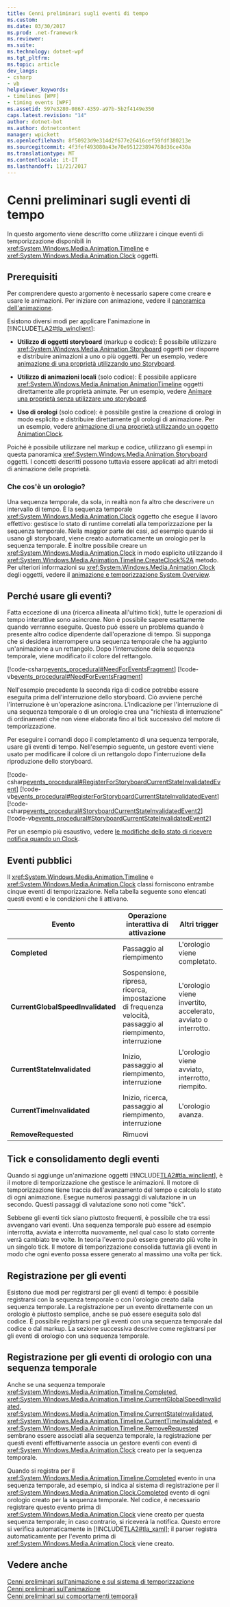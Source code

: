 ```yaml
---
title: Cenni preliminari sugli eventi di tempo
ms.custom: 
ms.date: 03/30/2017
ms.prod: .net-framework
ms.reviewer: 
ms.suite: 
ms.technology: dotnet-wpf
ms.tgt_pltfrm: 
ms.topic: article
dev_langs:
- csharp
- vb
helpviewer_keywords:
- timelines [WPF]
- timing events [WPF]
ms.assetid: 597e3280-0867-4359-a97b-5b2f4149e350
caps.latest.revision: "14"
author: dotnet-bot
ms.author: dotnetcontent
manager: wpickett
ms.openlocfilehash: 8f50923d9e314d2f677e26416cef59fdf380213e
ms.sourcegitcommit: 4f3fef493080a43e70e951223894768d36ce430a
ms.translationtype: MT
ms.contentlocale: it-IT
ms.lasthandoff: 11/21/2017
---
```

# <a name="timing-events-overview"></a>Cenni preliminari sugli eventi di tempo
In questo argomento viene descritto come utilizzare i cinque eventi di temporizzazione disponibili in <xref:System.Windows.Media.Animation.Timeline> e <xref:System.Windows.Media.Animation.Clock> oggetti.  
  
## <a name="prerequisites"></a>Prerequisiti  
 Per comprendere questo argomento è necessario sapere come creare e usare le animazioni. Per iniziare con animazione, vedere il [panoramica dell'animazione](../../../../docs/framework/wpf/graphics-multimedia/animation-overview.md).  
  
 Esistono diversi modi per applicare l'animazione in [!INCLUDE[TLA2#tla_winclient](../../../../includes/tla2sharptla-winclient-md.md)]:  
  
-   **Utilizzo di oggetti storyboard** (markup e codice): È possibile utilizzare <xref:System.Windows.Media.Animation.Storyboard> oggetti per disporre e distribuire animazioni a uno o più oggetti. Per un esempio, vedere [animazione di una proprietà utilizzando uno Storyboard](../../../../docs/framework/wpf/graphics-multimedia/how-to-animate-a-property-by-using-a-storyboard.md).  
  
-   **Utilizzo di animazioni locali** (solo codice): È possibile applicare <xref:System.Windows.Media.Animation.AnimationTimeline> oggetti direttamente alle proprietà animate. Per un esempio, vedere [Animare una proprietà senza utilizzare uno storyboard](../../../../docs/framework/wpf/graphics-multimedia/how-to-animate-a-property-without-using-a-storyboard.md).  
  
-   **Uso di orologi** (solo codice): è possibile gestire la creazione di orologi in modo esplicito e distribuire direttamente gli orologi di animazione.  Per un esempio, vedere [animazione di una proprietà utilizzando un oggetto AnimationClock](../../../../docs/framework/wpf/graphics-multimedia/how-to-animate-a-property-by-using-an-animationclock.md).  
  
 Poiché è possibile utilizzare nel markup e codice, utilizzano gli esempi in questa panoramica <xref:System.Windows.Media.Animation.Storyboard> oggetti. I concetti descritti possono tuttavia essere applicati ad altri metodi di animazione delle proprietà.  
  
### <a name="what-is-a-clock"></a>Che cos'è un orologio?  
 Una sequenza temporale, da sola, in realtà non fa altro che descrivere un intervallo di tempo. È la sequenza temporale <xref:System.Windows.Media.Animation.Clock> oggetto che esegue il lavoro effettivo: gestisce lo stato di runtime correlati alla temporizzazione per la sequenza temporale. Nella maggior parte dei casi, ad esempio quando si usano gli storyboard, viene creato automaticamente un orologio per la sequenza temporale. È inoltre possibile creare un <xref:System.Windows.Media.Animation.Clock> in modo esplicito utilizzando il <xref:System.Windows.Media.Animation.Timeline.CreateClock%2A> metodo. Per ulteriori informazioni su <xref:System.Windows.Media.Animation.Clock> degli oggetti, vedere il [animazione e temporizzazione System Overview](../../../../docs/framework/wpf/graphics-multimedia/animation-and-timing-system-overview.md).  
  
## <a name="why-use-events"></a>Perché usare gli eventi?  
 Fatta eccezione di una (ricerca allineata all'ultimo tick), tutte le operazioni di tempo interattive sono asincrone. Non è possibile sapere esattamente quando verranno eseguite. Questo può essere un problema quando è presente altro codice dipendente dall'operazione di tempo. Si supponga che si desidera interrompere una sequenza temporale che ha aggiunto un'animazione a un rettangolo. Dopo l'interruzione della sequenza temporale, viene modificato il colore del rettangolo.  
  
 [!code-csharp[events_procedural#NeedForEventsFragment](../../../../samples/snippets/csharp/VS_Snippets_Wpf/events_procedural/CSharp/EventExample.cs#needforeventsfragment)]
 [!code-vb[events_procedural#NeedForEventsFragment](../../../../samples/snippets/visualbasic/VS_Snippets_Wpf/events_procedural/VisualBasic/EventExample.vb#needforeventsfragment)]  
  
 Nell'esempio precedente la seconda riga di codice potrebbe essere eseguita prima dell'interruzione dello storyboard. Ciò avviene perché l'interruzione è un'operazione asincrona. L'indicazione per l'interruzione di una sequenza temporale o di un orologio crea una "richiesta di interruzione" di ordinamenti che non viene elaborata fino al tick successivo del motore di temporizzazione.  
  
 Per eseguire i comandi dopo il completamento di una sequenza temporale, usare gli eventi di tempo. Nell'esempio seguente, un gestore eventi viene usato per modificare il colore di un rettangolo dopo l'interruzione della riproduzione dello storyboard.  
  
 [!code-csharp[events_procedural#RegisterForStoryboardCurrentStateInvalidatedEvent](../../../../samples/snippets/csharp/VS_Snippets_Wpf/events_procedural/CSharp/EventExample.cs#registerforstoryboardcurrentstateinvalidatedevent)]
 [!code-vb[events_procedural#RegisterForStoryboardCurrentStateInvalidatedEvent](../../../../samples/snippets/visualbasic/VS_Snippets_Wpf/events_procedural/VisualBasic/EventExample.vb#registerforstoryboardcurrentstateinvalidatedevent)]  
[!code-csharp[events_procedural#StoryboardCurrentStateInvalidatedEvent2](../../../../samples/snippets/csharp/VS_Snippets_Wpf/events_procedural/CSharp/EventExample.cs#storyboardcurrentstateinvalidatedevent2)]
[!code-vb[events_procedural#StoryboardCurrentStateInvalidatedEvent2](../../../../samples/snippets/visualbasic/VS_Snippets_Wpf/events_procedural/VisualBasic/EventExample.vb#storyboardcurrentstateinvalidatedevent2)]  
  
 Per un esempio più esaustivo, vedere [le modifiche dello stato di ricevere notifica quando un Clock](../../../../docs/framework/wpf/graphics-multimedia/how-to-receive-notification-when-clock-state-changes.md).  
  
## <a name="public-events"></a>Eventi pubblici  
 Il <xref:System.Windows.Media.Animation.Timeline> e <xref:System.Windows.Media.Animation.Clock> classi forniscono entrambe cinque eventi di temporizzazione. Nella tabella seguente sono elencati questi eventi e le condizioni che li attivano.  
  
|Evento|Operazione interattiva di attivazione|Altri trigger|  
|-----------|--------------------------------------|--------------------|  
|**Completed**|Passaggio al riempimento|L'orologio viene completato.|  
|**CurrentGlobalSpeedInvalidated**|Sospensione, ripresa, ricerca, impostazione di frequenza velocità, passaggio al riempimento, interruzione|L'orologio viene invertito, accelerato, avviato o interrotto.|  
|**CurrentStateInvalidated**|Inizio, passaggio al riempimento, interruzione|L'orologio viene avviato, interrotto, riempito.|  
|**CurrentTimeInvalidated**|Inizio, ricerca, passaggio al riempimento, interruzione|L'orologio avanza.|  
|**RemoveRequested**|Rimuovi||  
  
## <a name="ticking-and-event-consolidation"></a>Tick e consolidamento degli eventi  
 Quando si aggiunge un'animazione oggetti [!INCLUDE[TLA2#tla_winclient](../../../../includes/tla2sharptla-winclient-md.md)], è il motore di temporizzazione che gestisce le animazioni. Il motore di temporizzazione tiene traccia dell'avanzamento del tempo e calcola lo stato di ogni animazione. Esegue numerosi passaggi di valutazione in un secondo. Questi passaggi di valutazione sono noti come "tick".  
  
 Sebbene gli eventi tick siano piuttosto frequenti, è possibile che tra essi avvengano vari eventi. Una sequenza temporale può essere ad esempio interrotta, avviata e interrotta nuovamente, nel qual caso lo stato corrente verrà cambiato tre volte. In teoria l'evento può essere generato più volte in un singolo tick. Il motore di temporizzazione consolida tuttavia gli eventi in modo che ogni evento possa essere generato al massimo una volta per tick.  
  
## <a name="registering-for-events"></a>Registrazione per gli eventi  
 Esistono due modi per registrarsi per gli eventi di tempo: è possibile registrarsi con la sequenza temporale o con l'orologio creato dalla sequenza temporale. La registrazione per un evento direttamente con un orologio è piuttosto semplice, anche se può essere eseguita solo dal codice. È possibile registrarsi per gli eventi con una sequenza temporale dal codice o dal markup. La sezione successiva descrive come registrarsi per gli eventi di orologio con una sequenza temporale.  
  
<a name="registeringforclockeventswithatimeline"></a>   
## <a name="registering-for-clock-events-with-a-timeline"></a>Registrazione per gli eventi di orologio con una sequenza temporale  
 Anche se una sequenza temporale <xref:System.Windows.Media.Animation.Timeline.Completed>, <xref:System.Windows.Media.Animation.Timeline.CurrentGlobalSpeedInvalidated>, <xref:System.Windows.Media.Animation.Timeline.CurrentStateInvalidated>, <xref:System.Windows.Media.Animation.Timeline.CurrentTimeInvalidated>, e <xref:System.Windows.Media.Animation.Timeline.RemoveRequested> sembrano essere associati alla sequenza temporale, la registrazione per questi eventi effettivamente associa un gestore eventi con eventi di <xref:System.Windows.Media.Animation.Clock> creato per la sequenza temporale.  
  
 Quando si registra per il <xref:System.Windows.Media.Animation.Timeline.Completed> evento in una sequenza temporale, ad esempio, si indica al sistema di registrazione per il <xref:System.Windows.Media.Animation.Clock.Completed> evento di ogni orologio creato per la sequenza temporale. Nel codice, è necessario registrare questo evento prima di <xref:System.Windows.Media.Animation.Clock> viene creato per questa sequenza temporale; in caso contrario, si riceverà la notifica. Questo errore si verifica automaticamente in [!INCLUDE[TLA2#tla_xaml](../../../../includes/tla2sharptla-xaml-md.md)]; il parser registra automaticamente per l'evento prima di <xref:System.Windows.Media.Animation.Clock> viene creato.  
  
## <a name="see-also"></a>Vedere anche  
 [Cenni preliminari sull'animazione e sul sistema di temporizzazione](../../../../docs/framework/wpf/graphics-multimedia/animation-and-timing-system-overview.md)  
 [Cenni preliminari sull'animazione](../../../../docs/framework/wpf/graphics-multimedia/animation-overview.md)  
 [Cenni preliminari sui comportamenti temporali](../../../../docs/framework/wpf/graphics-multimedia/timing-behaviors-overview.md)
